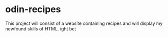 # odin-recipes
This project will consist of a website containing recipes and will display my newfound skills of HTML. ight bet